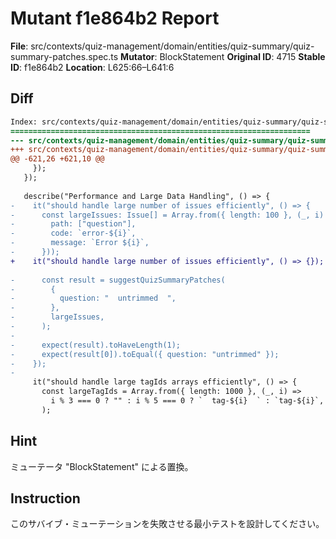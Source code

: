 # Mutant f1e864b2 Report

**File**: src/contexts/quiz-management/domain/entities/quiz-summary/quiz-summary-patches.spec.ts
**Mutator**: BlockStatement
**Original ID**: 4715
**Stable ID**: f1e864b2
**Location**: L625:66–L641:6

## Diff

```diff
Index: src/contexts/quiz-management/domain/entities/quiz-summary/quiz-summary-patches.spec.ts
===================================================================
--- src/contexts/quiz-management/domain/entities/quiz-summary/quiz-summary-patches.spec.ts	original
+++ src/contexts/quiz-management/domain/entities/quiz-summary/quiz-summary-patches.spec.ts	mutated #4715
@@ -621,26 +621,10 @@
     });
   });
 
   describe("Performance and Large Data Handling", () => {
-    it("should handle large number of issues efficiently", () => {
-      const largeIssues: Issue[] = Array.from({ length: 100 }, (_, i) => ({
-        path: ["question"],
-        code: `error-${i}`,
-        message: `Error ${i}`,
-      }));
+    it("should handle large number of issues efficiently", () => {});
 
-      const result = suggestQuizSummaryPatches(
-        {
-          question: "  untrimmed  ",
-        },
-        largeIssues,
-      );
-
-      expect(result).toHaveLength(1);
-      expect(result[0]).toEqual({ question: "untrimmed" });
-    });
-
     it("should handle large tagIds arrays efficiently", () => {
       const largeTagIds = Array.from({ length: 1000 }, (_, i) =>
         i % 3 === 0 ? "" : i % 5 === 0 ? `  tag-${i}  ` : `tag-${i}`,
       );
```

## Hint

ミューテータ "BlockStatement" による置換。

## Instruction

このサバイブ・ミューテーションを失敗させる最小テストを設計してください。
